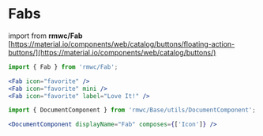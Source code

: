 # Fabs

import from **rmwc/Fab**  
[https://material.io/components/web/catalog/buttons/floating-action-buttons/](https://material.io/components/web/catalog/buttons/)

```jsx render
import { Fab } from 'rmwc/Fab';

<Fab icon="favorite" />
<Fab icon="favorite" mini />
<Fab icon="favorite" label="Love It!" />
```

```jsx renderOnly
import { DocumentComponent } from 'rmwc/Base/utils/DocumentComponent';

<DocumentComponent displayName="Fab" composes={['Icon']} />
```
